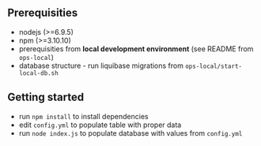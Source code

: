 ## Prerequisities
* nodejs (>=6.9.5)
* npm (>=3.10.10)
* prerequisities from <strong>local development environment</strong> (see README from `ops-local`)
* database structure - run liquibase migrations from `ops-local/start-local-db.sh`

## Getting started
* run `npm install` to install dependencies
* edit `config.yml` to populate table with proper data
* run `node index.js` to populate database with values from `config.yml`
